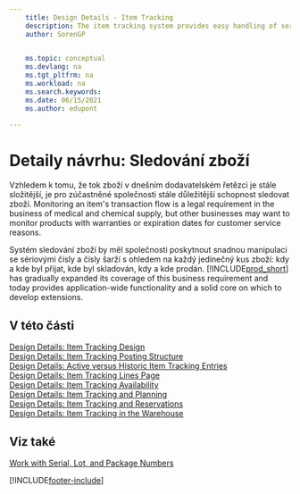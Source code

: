 ```yaml
---
    title: Design Details - Item Tracking
    description: The item tracking system provides easy handling of serial and lot numbers, which may be needed for meeting legal requirements or assist with warranty handling. 
    author: SorenGP

    
    ms.topic: conceptual
    ms.devlang: na
    ms.tgt_pltfrm: na
    ms.workload: na
    ms.search.keywords:
    ms.date: 06/15/2021
    ms.author: edupont

---
```

# Detaily návrhu: Sledování zboží
Vzhledem k tomu, že tok zboží v dnešním dodavatelském řetězci je stále složitější, je pro zúčastněné společnosti stále důležitější schopnost sledovat zboží. Monitoring an item's transaction flow is a legal requirement in the business of medical and chemical supply, but other businesses may want to monitor products with warranties or expiration dates for customer service reasons.

Systém sledování zboží by měl společnosti poskytnout snadnou manipulaci se sériovými čísly a čísly šarží s ohledem na každý jedinečný kus zboží: kdy a kde byl přijat, kde byl skladován, kdy a kde prodán. [!INCLUDE[prod_short](includes/prod_short.md)] has gradually expanded its coverage of this business requirement and today provides application-wide functionality and a solid core on which to develop extensions.

## V této části
[Design Details: Item Tracking Design](design-details-item-tracking-design.md)  
[Design Details: Item Tracking Posting Structure](design-details-item-tracking-posting-structure.md)  
[Design Details: Active versus Historic Item Tracking Entries](design-details-active-versus-historic-item-tracking-entries.md)  
[Design Details: Item Tracking Lines Page](design-details-item-tracking-lines-window.md)  
[Design Details: Item Tracking Availability](design-details-item-tracking-availability.md)  
[Design Details: Item Tracking and Planning](design-details-item-tracking-and-planning.md)  
[Design Details: Item Tracking and Reservations](design-details-item-tracking-and-reservations.md)  
[Design Details: Item Tracking in the Warehouse](design-details-item-tracking-in-the-warehouse.md)

## Viz také

[Work with Serial, Lot, and Package Numbers](inventory-how-work-item-tracking.md)

[!INCLUDE[footer-include](includes/footer-banner.md)]